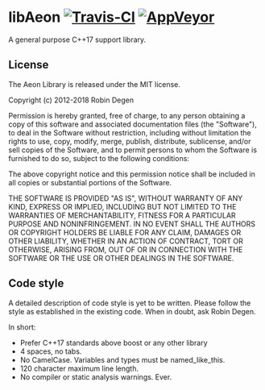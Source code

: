 libAeon [![Travis-CI](https://travis-ci.org/aeon-engine/libaeon.svg?branch=master)](https://travis-ci.org/aeon-engine/libaeon) [![AppVeyor](https://ci.appveyor.com/api/projects/status/2nfptti0nsc00ilu?svg=true)](https://ci.appveyor.com/project/robindegen/libaeon)
==============
A general purpose C++17 support library.

License
--------------
The Aeon Library is released under the MIT license.

Copyright (c) 2012-2018 Robin Degen

 Permission is hereby granted, free of charge, to any person
 obtaining a copy of this software and associated documentation
 files (the "Software"), to deal in the Software without
 restriction, including without limitation the rights to use,
 copy, modify, merge, publish, distribute, sublicense, and/or sell
 copies of the Software, and to permit persons to whom the
 Software is furnished to do so, subject to the following
 conditions:

 The above copyright notice and this permission notice shall be
 included in all copies or substantial portions of the Software.

 THE SOFTWARE IS PROVIDED "AS IS", WITHOUT WARRANTY OF ANY KIND,
 EXPRESS OR IMPLIED, INCLUDING BUT NOT LIMITED TO THE WARRANTIES
 OF MERCHANTABILITY, FITNESS FOR A PARTICULAR PURPOSE AND
 NONINFRINGEMENT. IN NO EVENT SHALL THE AUTHORS OR COPYRIGHT
 HOLDERS BE LIABLE FOR ANY CLAIM, DAMAGES OR OTHER LIABILITY,
 WHETHER IN AN ACTION OF CONTRACT, TORT OR OTHERWISE, ARISING
 FROM, OUT OF OR IN CONNECTION WITH THE SOFTWARE OR THE USE OR
 OTHER DEALINGS IN THE SOFTWARE.

Code style
--------------
A detailed description of code style is yet to be written. Please follow the 
style as established in the existing code. When in doubt, ask Robin Degen.

In short:

- Prefer C++17 standards above boost or any other library
- 4 spaces, no tabs.
- No CamelCase. Variables and types must be named_like_this.
- 120 character maximum line length.
- No compiler or static analysis warnings. Ever.

